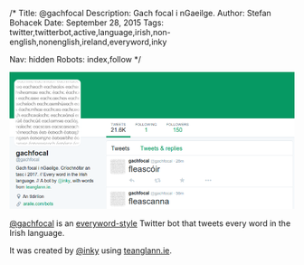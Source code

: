 /*
Title: @gachfocal
Description: Gach focal i nGaeilge.
Author: Stefan Bohacek
Date: September 28, 2015
Tags: twitter,twitterbot,active,language,irish,non-english,nonenglish,ireland,everyword,inky

Nav: hidden
Robots: index,follow
*/

[![](/content/bots/twitterbots/images/gachfocal.png)](https://twitter.com/gachfocal)

[@gachfocal](https://twitter.com/gachfocal) is an [everyword-style](/tag/everyword) Twitter bot that tweets every word in the Irish language.

It was created by [@inky](https://twitter.com/inky) using [teanglann.ie](http://www.teanglann.ie).